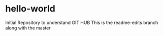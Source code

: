 # hello-world
Initial Repository to understand GIT HUB
This is the readme-edits branch along with the master
